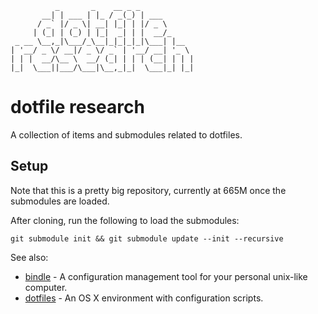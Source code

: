               _       _    __ _ _
           __| | ___ | |_ / _(_) | ___
          / _` |/ _ \| __| |_| | |/ _ \
         | (_| | (_) | |_|  _| | |  __/_
     _ __ \__,_|\___/_\__|_|_|_|_|\___| |__
    | '__/ _ \/ __|/ _ \/ _` | '__/ __| '_ \
    | | |  __/\__ \  __/ (_| | | | (__| | | |
    |_|  \___||___/\___|\__,_|_|  \___|_| |_|


# dotfile research

A collection of items and submodules related to dotfiles.

## Setup

Note that this is a pretty big repository, currently at 665M once the
submodules are loaded.

After cloning, run the following to load the submodules:

    git submodule init && git submodule update --init --recursive

See also:

- [bindle](https://github.com/alphabetum/bindle) - A configuration management tool
  for your personal unix-like computer.
- [dotfiles](https://github.com/alphabetum/dotfiles) - An OS X environment with
  configuration scripts.
